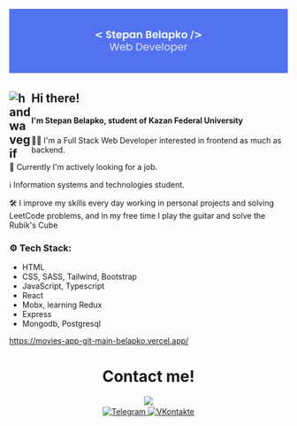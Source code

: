 ![Alt text](mypic.png)

## Hi there! <img alt="handwavegif" src="https://user-images.githubusercontent.com/39513876/112366216-8cfe7400-8cfe-11eb-8116-7d3dbae20e97.gif" width='40' align="left"/>

#### I'm Stepan Belapko, student of Kazan Federal University

:superhero_man: I'm a Full Stack Web Developer interested in frontend as much as backend.


💼 Currently I'm actively looking for a job.


:information_source: Information systems and technologies student.


:hammer_and_wrench: I improve my skills every day working in personal projects and solving LeetCode problems, and in my free time I play the guitar and solve the Rubik's Cube

### :gear: Tech Stack:

- HTML
- CSS, SASS, Tailwind, Bootstrap
- JavaScript, Typescript
- React
- Mobx, learning Redux 
- Express
- Mongodb, Postgresql

https://movies-app-git-main-belapko.vercel.app/

<div align="center">
  <h1>Contact me!</h1>
  <img src="https://media.giphy.com/media/bGgsc5mWoryfgKBx1u/giphy.gif" width="200px"/>
  <div id="badges">
    <a href="https://t.me/belapko">
      <img src="https://img.shields.io/badge/Telegram-blue?logo=Telegram&logoColor=white&style=for-the-badge" alt="Telegram"/>
    </a>
    <a href="https://vk.com/stepanbelapko">
      <img src="https://img.shields.io/badge/%D0%92%D0%9A%D0%BE%D0%BD%D1%82%D0%B0%D0%BA%D1%82%D0%B5-informational?logo=VK&logoColor=white&style=for-the-badge" alt="VKontakte"/>
    </a>
</div>
</div>

